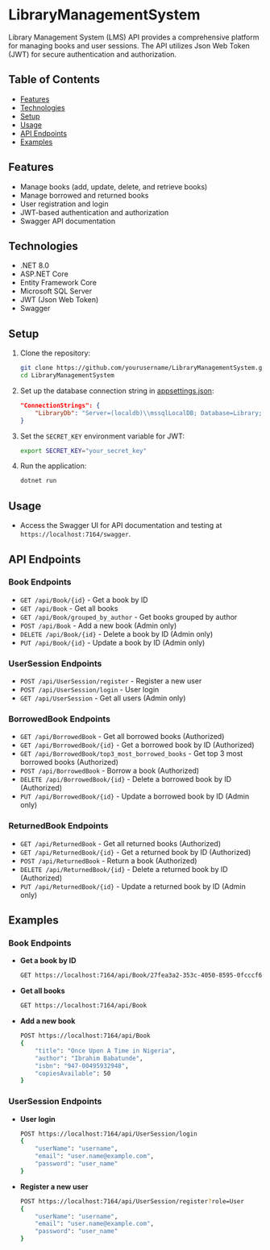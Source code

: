 # LibraryManagementSystem

Library Management System (LMS) API provides a comprehensive platform for managing books and user sessions. The API utilizes Json Web Token (JWT) for secure authentication and authorization.

## Table of Contents

- [Features](#features)
- [Technologies](#technologies)
- [Setup](#setup)
- [Usage](#usage)
- [API Endpoints](#api-endpoints)
- [Examples](#examples)


## Features

- Manage books (add, update, delete, and retrieve books)
- Manage borrowed and returned books
- User registration and login
- JWT-based authentication and authorization
- Swagger API documentation

## Technologies

- .NET 8.0
- ASP.NET Core
- Entity Framework Core
- Microsoft SQL Server
- JWT (Json Web Token)
- Swagger

## Setup

1. Clone the repository:
    ```sh
    git clone https://github.com/yourusername/LibraryManagementSystem.git
    cd LibraryManagementSystem
    ```

2. Set up the database connection string in [appsettings.json](http://_vscodecontentref_/0):
    ```json
    "ConnectionStrings": {
        "LibraryDb": "Server=(localdb)\\mssqlLocalDB; Database=Library; MultipleActiveResultSets=True"
    }
    ```

3. Set the `SECRET_KEY` environment variable for JWT:
    ```sh
    export SECRET_KEY="your_secret_key"
    ```

4. Run the application:
    ```sh
    dotnet run
    ```

## Usage

- Access the Swagger UI for API documentation and testing at `https://localhost:7164/swagger`.

## API Endpoints

### Book Endpoints

- `GET /api/Book/{id}` - Get a book by ID
- `GET /api/Book` - Get all books
- `GET /api/Book/grouped_by_author` - Get books grouped by author
- `POST /api/Book` - Add a new book (Admin only)
- `DELETE /api/Book/{id}` - Delete a book by ID (Admin only)
- `PUT /api/Book/{id}` - Update a book by ID (Admin only)

### UserSession Endpoints

- `POST /api/UserSession/register` - Register a new user
- `POST /api/UserSession/login` - User login
- `GET /api/UserSession` - Get all users (Admin only)

### BorrowedBook Endpoints

- `GET /api/BorrowedBook` - Get all borrowed books (Authorized)
- `GET /api/BorrowedBook/{id}` - Get a borrowed book by ID (Authorized)
- `GET /api/BorrowedBook/top3_most_borrowed_books` - Get top 3 most borrowed books (Authorized)
- `POST /api/BorrowedBook` - Borrow a book (Authorized)
- `DELETE /api/BorrowedBook/{id}` - Delete a borrowed book by ID (Authorized)
- `PUT /api/BorrowedBook/{id}` - Update a borrowed book by ID (Admin only)

### ReturnedBook Endpoints

- `GET /api/ReturnedBook` - Get all returned books (Authorized)
- `GET /api/ReturnedBook/{id}` - Get a returned book by ID (Authorized)
- `POST /api/ReturnedBook` - Return a book (Authorized)
- `DELETE /api/ReturnedBook/{id}` - Delete a returned book by ID (Authorized)
- `PUT /api/ReturnedBook/{id}` - Update a returned book by ID (Admin only)

## Examples

### Book Endpoints

- **Get a book by ID**
    ```sh
    GET https://localhost:7164/api/Book/27fea3a2-353c-4050-8595-0fcccf655c2f
    ```

- **Get all books**
    ```sh
    GET https://localhost:7164/api/Book
    ```

- **Add a new book**
    ```sh
    POST https://localhost:7164/api/Book
    {
        "title": "Once Upon A Time in Nigeria",
        "author": "Ibrahim Babatunde",
        "isbn": "947-00495932948",
        "copiesAvailable": 50
    }
    ```

### UserSession Endpoints

- **User login**
    ```sh
    POST https://localhost:7164/api/UserSession/login
    {
        "userName": "username",
        "email": "user.name@example.com",
        "password": "user_name"
    }
    ```

- **Register a new user**
    ```sh
    POST https://localhost:7164/api/UserSession/register?role=User
    {
        "userName": "username",
        "email": "user.name@example.com",
        "password": "user_name"
    }
    ```

